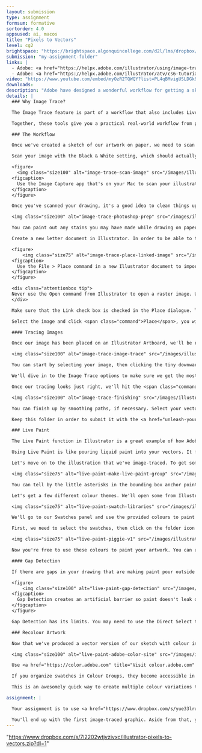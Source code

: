 ```yaml
---
layout: submission
type: assignment
formsum: formative
sortorder: 4.0
appsused: ai, macos
title: "Pixels to Vectors"
level: cg2
brightspace: "https://brightspace.algonquincollege.com/d2l/lms/dropbox/user/folder_submit_files.d2l?db=289095&grpid=0&isprv=0&bp=0&ou=314364"
submission: "my-assignment-folder"
links: |
  - Adobe: <a href="https://helpx.adobe.com/illustrator/using/image-trace.html" title="Image Trace" target="_blank">Image Trace</a>
  - Adobe: <a href="https://helpx.adobe.com/illustrator/atv/cs6-tutorials/new-image-trace.html" title="Image Trace Video" target="_blank">Image Trace Video</a>
video: "https://www.youtube.com/embed/myOzR2TQWQY?list=PL4qBMvigUSLDGk988g2BxIS96BJT6ZDO_"
downloads:
description: "Adobe have designed a wonderful workflow for getting a sketch off paper into vectors in Illustrator. You can even create multiple colour versions in a matter of seconds. Let's give it a go."
details: |
  ### Why Image Trace?

  The Image Trace feature is part of a workflow that also includes Live Paint and Recolour Artwork. With these three powerful tools, you can create hand-drawn artwork, then transform it into vector art. You can then paint it in colour with Live Paint. The final stage is to create multiple colour variations with Recolour Artwork.

  Together, these tools give you a practical real-world workflow from pencil to final vector artwork.

  ### The Workflow

  Once we've created a sketch of our artwork on paper, we need to scan it. The best scanning application is the one you already have on your Mac. It's called Image Capture.

  Scan your image with the Black & White setting, which should actually be called Greyscale. The resolution isn't actually that important. Sometimes a lower resolution is actually better for tracing. You'll need to experiment with this.

  <figure>
    <img class="size100" alt="image-trace-scan-image" src="/images/illustrator-pixels-to-vectors/image-trace-scan-image.jpg">
  <figcaption>
    Use the Image Capture app that's on your Mac to scan your illustration.
  </figcaption>
  </figure>

  Once you've scanned your drawing, it's a good idea to clean things up and increase the contrast in Photoshop.

  <img class="size100" alt="image-trace-photoshop-prep" src="/images/illustrator-pixels-to-vectors/image-trace-photoshop-prep.jpg">

  You can paint out any stains you may have made while drawing on paper. It's also useful to increase the contrast to ensure the blacks are as dark as possible and the whites are as light as possible. A Levels Adjustment Layer is the best way to do so.

  Create a new letter document in Illustrator. In order to be able to trace our sketch, we need to place it in Illustrator with <span class="command">File > Place</span>.

  <figure>
      <img class="size75" alt="image-trace-place-linked-image" src="/images/illustrator-pixels-to-vectors/image-trace-place-linked-image.jpg">
  <figcaption>
    Use the File > Place command in a new Illustrator document to import the illustration.
  </figcaption>
  </figure>

  <div class="attentionbox tip">
  Never use the Open command from Illustrator to open a raster image. Use <span class="command">File > Place</span> instead.
  </div>

  Make sure that the Link check box is checked in the Place dialogue. This will ensure that there's a link between your Illustrator document and the image file. So, the image should be linked and not embedded. Embedding images is largely frowned upon because it slows down Illustrator's performance a lot.

  Select the image and click <span class="command">Place</span>, you will get a loaded cursor, where you see an icon attached to your cursor. Simply drag a rectangle to the size you want your image. Feel free to re-size your placed image at will. We have no concerns about it's resolution for output. It will be deleted from your Illustrator document in the process of tracing it.

  #### Tracing Images

  Once our image has been placed on an Illustrator Artboard, we'll be ready to Image Trace it.

  <img class="size100" alt="image-trace-image-trace" src="/images/illustrator-pixels-to-vectors/image-trace-image-trace.jpg">

  You can start by selecting your image, then clicking the tiny downward arrow next to the Image Trace button in the Control Panel. This will do an initial tracing of your image. We need to open the tracing options dialogue in order to refine our results.

  We'll dive in to the Image Trace options to make sure we get the most of our image tracing. Keep in mind that what we're seeing in Illustrator is not yet vectors. It's a preview of what our tracing will look like once we're done. If you take a gander at your Links panel, you'll see that your scan is still placed on the page. That needs to be gone by the time we're done.

  Once our tracing looks just right, we'll hit the <span class="command">Expand</span> button in the Control Panel to finally vectorize our tracing.

  <img class="size100" alt="image-trace-finishing" src="/images/illustrator-pixels-to-vectors/image-trace-finishing.jpg">

  You can finish up by smoothing paths, if necessary. Select your vector art. Go <span class="command">Object > Path > Simplify...</span> Go easy. If you simplify too much, you'll distort your illustration. The best plan is to work on a duplicate of your illustration.

  Keep this folder in order to submit it with the <a href="unleash-your-inner-vectors.html" title="This is the Live Paint and Recolour Artwork part of this assignment.">Live Paint</a> part of this project.

  ### Live Paint

  The Live Paint function in Illustrator is a great example of how Adobe caters to designers' workflow. They create tools that fit right into how we work. After we sketch a concept and Image Trace it, we want to quickly apply colour to the shapes. This is what Live Paint does.

  Using Live Paint is like pouring liquid paint into your vectors. It fills areas with colour until it encounters a boundary. We'll use it to paint our traced artwork.

  Let's move on to the illustration that we've image-traced. To get some colour into our vectors, we'll select the whole sketch, then click on it with the Paint Bucket tool. This will make our vector art a Live Paint Group.

  <img class="size75" alt="live-paint-make-live-paint-group" src="/images/illustrator-pixels-to-vectors/live-paint-make-live-paint-group.svg">

  You can tell by the little asterisks in the bounding box anchor points.

  Let's get a few different colour themes. We'll open some from Illustrator's libraries and download some from Adobe Colour.

  <img class="size75" alt="live-paint-swatch-libraries" src="/images/illustrator-pixels-to-vectors/live-paint-swatch-libraries.jpg">

  We'll go to our Swatches panel and use the provided colours to paint our sketch. We'll make the colour swatches Global Colours before we apply then in our Illustration. To do so, double-click on the swatch, then check <span class="command">Global Colour</span> in the options dialogue.

  First, we need to select the swatches, then click on the folder icon at the bottom of the panel. This will put them in a Colour Group, which will in turn, make them available with our Live Paint Bucket tool.

  <img class="size75" alt="live-paint-piggie-v1" src="/images/illustrator-pixels-to-vectors/live-paint-piggie-v1.jpg">

  Now you're free to use these colours to paint your artwork. You can use the left/right arrows on the keyboard to choose colours while using the Paint Bucket tool. Click away!

  #### Gap Detection

  If there are gaps in your drawing that are making paint pour outside the shapes, you can use Illustrator's Gap Detection settings to close them.

  <figure>
      <img class="size100" alt="live-paint-gap-detection" src="/images/illustrator-pixels-to-vectors/live-paint-gap-detection.jpg">
  <figcaption>
    Gap Detection creates an artificial barrier so paint doesn't leak out of open shapes.
  </figcaption>
  </figure>

  Gap Detection has its limits. You may need to use the Direct Select tool to manually close gaps.

  ### Recolour Artwork

  Now that we've produced a vector version of our sketch with colour in it, we'll want to show our client different colour themes. This is where Re-colour Artwork comes in.

  <img class="size100" alt="live-paint-adobe-color-site" src="/images/illustrator-pixels-to-vectors/live-paint-adobe-color-site.jpg">

  Use <a href="https://color.adobe.com" title="Visit colour.adobe.com" target="_blank">color.adobe.com</a> to either create or simply find different colour themes for your sketch. Sync them to Illustrator, then apply them to multiple instances or your original sketch the same way you applied colour the first time around.

  If you organize swatches in Colour Groups, they become accessible in the Edit Colours dialogue. We'll use this to create colour variations for our artwork.

  This is an awesomely quick way to create multiple colour variations to present to your client.

assignment: |

  Your assignment is to use <a href="https://www.dropbox.com/s/yue33lrum3xeyj6/illustrator-pixels-to-vectors-formative.zip?dl=1" title="Download assignment file.">the provided image</a> to image-trace and live-paint. Once you've completed that, produce three different colour themes.

  You'll end up with the first image-traced graphic. Aside from that, you'll create three other versions, each with their own colour schemes.
---
```

 "https://www.dropbox.com/s/7l2202wtjvzivxc/illustrator-pixels-to-vectors.zip?dl=1"
